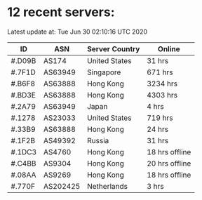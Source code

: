 # 12 recent servers:

Latest update at: Tue Jun 30 02:10:16 UTC 2020

| ID | ASN | Server Country | Online |
| -- | --- | -------------- | ------ |
| #.D09B | AS174 | United States | 31 hrs |
| #.7F1D | AS63949 | Singapore | 671 hrs |
| #.B6F8 | AS63888 | Hong Kong | 3234 hrs |
| #.BD3E | AS63888 | Hong Kong | 4303 hrs |
| #.2A79 | AS63949 | Japan | 4 hrs |
| #.1278 | AS23033 | United States | 719 hrs |
| #.33B9 | AS63888 | Hong Kong | 24 hrs |
| #.1F2B | AS49392 | Russia | 31 hrs |
| #.1DC3 | AS4760 | Hong Kong | 18 hrs offline |
| #.C4BB | AS9304 | Hong Kong | 20 hrs offline |
| #.08AA | AS9269 | Hong Kong | 18 hrs offline |
| #.770F | AS202425 | Netherlands | 3 hrs |

